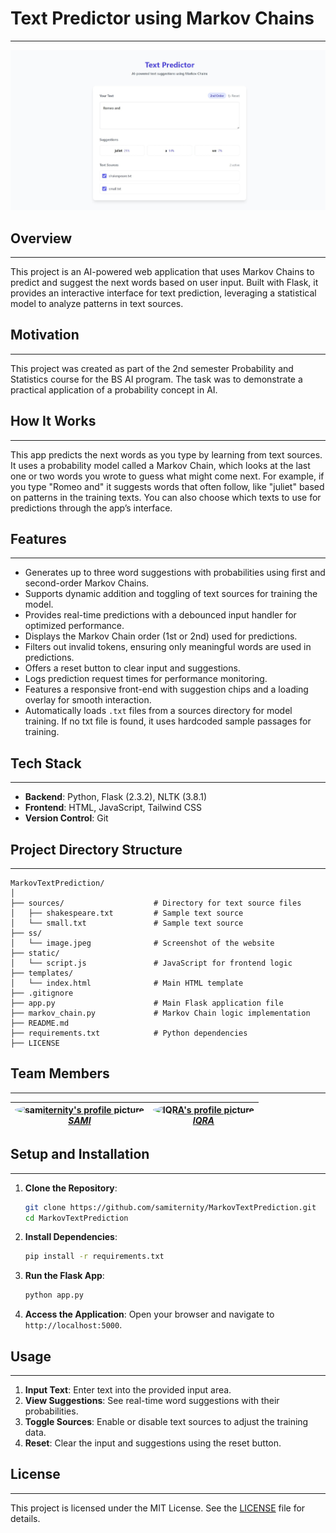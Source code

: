 # Text Predictor using Markov Chains
---

![Screenshot of the website](ss/web.jpeg)

## Overview
---

This project is an AI-powered web application that uses Markov Chains to predict and suggest the next words based on user input. Built with Flask, it provides an interactive interface for text prediction, leveraging  a statistical model to analyze patterns in text sources.

## Motivation
---

This project was created as part of the 2nd semester Probability and Statistics course for the BS AI program. The task was to demonstrate a practical application of a probability concept in AI.

## How It Works
---

This app predicts the next words as you type by learning from text sources. It uses a probability model called a Markov Chain, which looks at the last one or two words you wrote to guess what might come next. For example, if you type "Romeo and" it suggests words that often follow, like "juliet" based on patterns in the training texts. You can also choose which texts to use for predictions through the app’s interface.


## Features
---

- Generates up to three word suggestions with probabilities using first and second-order Markov Chains.
- Supports dynamic addition and toggling of text sources for training the model.  
- Provides real-time predictions with a debounced input handler for optimized performance.
- Displays the Markov Chain order (1st or 2nd) used for predictions.  
- Filters out invalid tokens, ensuring only meaningful words are used in predictions.  
- Offers a reset button to clear input and suggestions.
- Logs prediction request times for performance monitoring.
- Features a responsive front-end with suggestion chips and a loading overlay for smooth interaction.
- Automatically loads `.txt` files from a sources directory for model training. If no txt file is found, it uses hardcoded sample passages for training.

## Tech Stack
---

- **Backend**: Python, Flask (2.3.2), NLTK (3.8.1)  
- **Frontend**: HTML, JavaScript, Tailwind CSS  
- **Version Control**: Git

## Project Directory Structure
---

```
MarkovTextPrediction/
│
├── sources/                    # Directory for text source files
│   ├── shakespeare.txt         # Sample text source
│   └── small.txt               # Sample text source
├── ss/
│   └── image.jpeg              # Screenshot of the website
├── static/                     
│   └── script.js               # JavaScript for frontend logic
├── templates/                  
│   └── index.html              # Main HTML template
├── .gitignore                  
├── app.py                      # Main Flask application file
├── markov_chain.py             # Markov Chain logic implementation
├── README.md                   
├── requirements.txt            # Python dependencies
├── LICENSE                     
```

## Team Members
---

| <a href="https://github.com/samiternity"><img src="https://github.com/samiternity.png" width="60px" style="border-radius: 50%;" alt="samiternity's profile picture"/><br />*_SAMI_*</a> | <a href="https://github.com/IQRA"><img src="https://github.com/IQRA.png" width="60px" style="border-radius: 50%;" alt="IQRA's profile picture"/><br />*_IQRA_*</a> |
| :-------------: | :-------------: |

## Setup and Installation
---

1. **Clone the Repository**:
   ```bash
   git clone https://github.com/samiternity/MarkovTextPrediction.git
   cd MarkovTextPrediction
   ```

2. **Install Dependencies**:
   ```bash
   pip install -r requirements.txt
   ```

3. **Run the Flask App**:
   ```bash
   python app.py
   ```

4. **Access the Application**:
   Open your browser and navigate to `http://localhost:5000`.

## Usage
---

1. **Input Text**: Enter text into the provided input area.  
2. **View Suggestions**: See real-time word suggestions with their probabilities.  
3. **Toggle Sources**: Enable or disable text sources to adjust the training data.  
4. **Reset**: Clear the input and suggestions using the reset button.

## License
---

This project is licensed under the MIT License. See the [LICENSE](LICENSE) file for details.
